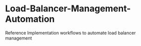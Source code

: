 # Load-Balancer-Management-Automation
Reference Implementation workflows to automate load balancer management 
